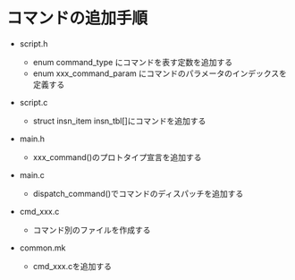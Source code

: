 コマンドの追加手順
==================

* script.h
    * enum command_type にコマンドを表す定数を追加する
    * enum xxx_command_param にコマンドのパラメータのインデックスを定義する

* script.c
    * struct insn_item insn_tbl[]にコマンドを追加する

* main.h
    * xxx_command()のプロトタイプ宣言を追加する

* main.c
    * dispatch_command()でコマンドのディスパッチを追加する

* cmd_xxx.c
    * コマンド別のファイルを作成する

* common.mk
    * cmd_xxx.cを追加する
